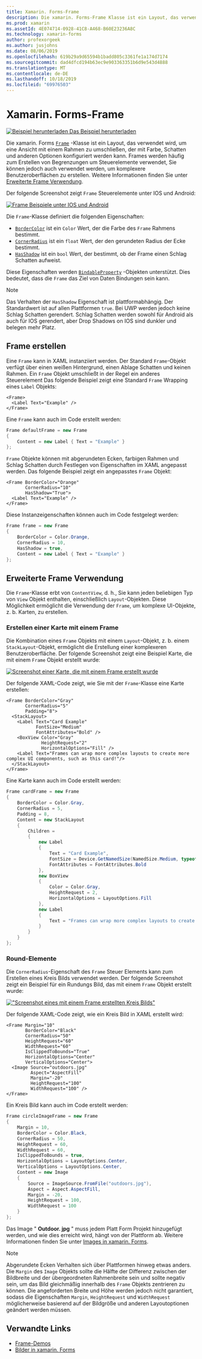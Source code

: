 ```yaml
---
title: Xamarin. Forms-Frame
description: Die xamarin. Forms-Frame Klasse ist ein Layout, das verwendet wird, um eine Ansicht oder ein Layout mit einem Rahmen zu umschließen, der mit Farbe, Schatten und anderen Optionen konfiguriert werden kann.
ms.prod: xamarin
ms.assetId: 4E074714-0928-41C8-A468-B60E23236A8C
ms.technology: xamarin-forms
author: profexorgeek
ms.author: jusjohns
ms.date: 08/06/2019
ms.openlocfilehash: 619b29a9d65594b1badd805c3361fe1a174d7174
ms.sourcegitcommit: dad4dfcd194b63ec9e903363351b6d9e543d4888
ms.translationtype: MT
ms.contentlocale: de-DE
ms.lasthandoff: 10/18/2019
ms.locfileid: "69976503"
---
```

# <a name="xamarinforms-frame"></a>Xamarin. Forms-Frame

[![Beispiel herunterladen](~/media/shared/download.png) Das Beispiel herunterladen](https://docs.microsoft.com/samples/xamarin/xamarin-forms-samples/userinterface-frame/)

Die xamarin. Forms [`Frame`](xref:Xamarin.Forms.Frame) -Klasse ist ein Layout, das verwendet wird, um eine Ansicht mit einem Rahmen zu umschließen, der mit Farbe, Schatten und anderen Optionen konfiguriert werden kann. Frames werden häufig zum Erstellen von Begrenzungen um Steuerelemente verwendet, Sie können jedoch auch verwendet werden, um komplexere Benutzeroberflächen zu erstellen. Weitere Informationen finden Sie unter [Erweiterte Frame Verwendung](#advanced-frame-usage).

Der folgende Screenshot zeigt `Frame` Steuerelemente unter IOS und Android:

[![Frame Beispiele unter IOS und Android](frame-images/frame-cropped.png)](frame-images/frame-full.png#lightbox "Frame Beispiele unter IOS und Android")

Die `Frame`-Klasse definiert die folgenden Eigenschaften:

* [`BorderColor`](xref:Xamarin.Forms.Frame.BorderColor) ist ein `Color` Wert, der die Farbe des `Frame` Rahmens bestimmt.
* [`CornerRadius`](xref:Xamarin.Forms.Frame.CornerRadius) ist ein `float` Wert, der den gerundeten Radius der Ecke bestimmt.
* [`HasShadow`](xref:Xamarin.Forms.Frame.HasShadow) ist ein `bool` Wert, der bestimmt, ob der Frame einen Schlag Schatten aufweist.

Diese Eigenschaften werden [`BindableProperty`](xref:Xamarin.Forms.BindableProperty) -Objekten unterstützt. Dies bedeutet, dass die `Frame` das Ziel von Daten Bindungen sein kann.

> [!NOTE]
> Das Verhalten der `HasShadow` Eigenschaft ist plattformabhängig. Der Standardwert ist auf allen Plattformen `true`. Bei UWP werden jedoch keine Schlag Schatten gerendert. Schlag Schatten werden sowohl für Android als auch für IOS gerendert, aber Drop Shadows on IOS sind dunkler und belegen mehr Platz.

## <a name="create-a-frame"></a>Frame erstellen

Eine `Frame` kann in XAML instanziiert werden. Der Standard `Frame`-Objekt verfügt über einen weißen Hintergrund, einen Ablage Schatten und keinen Rahmen. Ein `Frame` Objekt umschließt in der Regel ein anderes Steuerelement Das folgende Beispiel zeigt eine Standard `Frame` Wrapping eines `Label` Objekts:

```xaml
<Frame>
  <Label Text="Example" />
</Frame>
```

Eine `Frame` kann auch im Code erstellt werden:

```csharp
Frame defaultFrame = new Frame
{
    Content = new Label { Text = "Example" }
};
```

`Frame` Objekte können mit abgerundeten Ecken, farbigen Rahmen und Schlag Schatten durch Festlegen von Eigenschaften im XAML angepasst werden. Das folgende Beispiel zeigt ein angepasstes `Frame` Objekt:

```xaml
<Frame BorderColor="Orange"
       CornerRadius="10"
       HasShadow="True">
  <Label Text="Example" />
</Frame>
```

Diese Instanzeigenschaften können auch im Code festgelegt werden:

```csharp
Frame frame = new Frame
{
    BorderColor = Color.Orange,
    CornerRadius = 10,
    HasShadow = true,
    Content = new Label { Text = "Example" }
};
```

## <a name="advanced-frame-usage"></a>Erweiterte Frame Verwendung

Die `Frame`-Klasse erbt von `ContentView`, d. h., Sie kann jeden beliebigen Typ von `View` Objekt enthalten, einschließlich `Layout`-Objekten. Diese Möglichkeit ermöglicht die Verwendung der `Frame`, um komplexe UI-Objekte, z. b. Karten, zu erstellen.

### <a name="create-a-card-with-a-frame"></a>Erstellen einer Karte mit einem Frame

Die Kombination eines `Frame` Objekts mit einem `Layout`-Objekt, z. b. einem `StackLayout`-Objekt, ermöglicht die Erstellung einer komplexeren Benutzeroberfläche. Der folgende Screenshot zeigt eine Beispiel Karte, die mit einem `Frame` Objekt erstellt wurde:

[![Screenshot einer Karte, die mit einem Frame erstellt wurde](frame-images/frame-card-cropped.png)](frame-images/frame-full.png#lightbox "Screenshot einer mit einem Frame erstellten Karte")

Der folgende XAML-Code zeigt, wie Sie mit der `Frame`-Klasse eine Karte erstellen:

```xaml
<Frame BorderColor="Gray"
       CornerRadius="5"
       Padding="8">
  <StackLayout>
    <Label Text="Card Example"
           FontSize="Medium"
           FontAttributes="Bold" />
    <BoxView Color="Gray"
             HeightRequest="2"
             HorizontalOptions="Fill" />
    <Label Text="Frames can wrap more complex layouts to create more complex UI components, such as this card!"/>
  </StackLayout>
</Frame>
```

Eine Karte kann auch im Code erstellt werden:

```csharp
Frame cardFrame = new Frame
{
    BorderColor = Color.Gray,
    CornerRadius = 5,
    Padding = 8,
    Content = new StackLayout
    {
        Children =
        {
            new Label
            {
                Text = "Card Example",
                FontSize = Device.GetNamedSize(NamedSize.Medium, typeof(Label)),
                FontAttributes = FontAttributes.Bold
            },
            new BoxView
            {
                Color = Color.Gray,
                HeightRequest = 2,
                HorizontalOptions = LayoutOptions.Fill
            },
            new Label
            {
                Text = "Frames can wrap more complex layouts to create more complex UI components, such as this card!"
            }
        }
    }
};
```

### <a name="round-elements"></a>Round-Elemente

Die `CornerRadius`-Eigenschaft des `Frame` Steuer Elements kann zum Erstellen eines Kreis Bilds verwendet werden. Der folgende Screenshot zeigt ein Beispiel für ein Rundungs Bild, das mit einem `Frame` Objekt erstellt wurde:

[![ "Screenshot eines mit einem Frame erstellten Kreis Bilds"](frame-images/circle-image-cropped.png)](frame-images/frame-full.png#lightbox "Screenshot eines mit einem Frame erstellten Kreis Bilds")

Der folgende XAML-Code zeigt, wie ein Kreis Bild in XAML erstellt wird:

```xaml
<Frame Margin="10"
       BorderColor="Black"
       CornerRadius="50"
       HeightRequest="60"
       WidthRequest="60"
       IsClippedToBounds="True"
       HorizontalOptions="Center"
       VerticalOptions="Center">
  <Image Source="outdoors.jpg"
         Aspect="AspectFill"
         Margin="-20"
         HeightRequest="100"
         WidthRequest="100" />
</Frame>
```

Ein Kreis Bild kann auch im Code erstellt werden:

```csharp
Frame circleImageFrame = new Frame
{
    Margin = 10,
    BorderColor = Color.Black,
    CornerRadius = 50,
    HeightRequest = 60,
    WidthRequest = 60,
    IsClippedToBounds = true,
    HorizontalOptions = LayoutOptions.Center,
    VerticalOptions = LayoutOptions.Center,
    Content = new Image
    {
        Source = ImageSource.FromFile("outdoors.jpg"),
        Aspect = Aspect.AspectFill,
        Margin = -20,
        HeightRequest = 100,
        WidthRequest = 100
    }
};
```

Das Image " **Outdoor. jpg** " muss jedem Platt Form Projekt hinzugefügt werden, und wie dies erreicht wird, hängt von der Plattform ab. Weitere Informationen finden Sie unter [Images in xamarin. Forms](~/xamarin-forms/user-interface/images.md).

> [!NOTE]
> Abgerundete Ecken Verhalten sich über Plattformen hinweg etwas anders. Die `Margin` des `Image` Objekts sollte die Hälfte der Differenz zwischen der Bildbreite und der übergeordneten Rahmenbreite sein und sollte negativ sein, um das Bild gleichmäßig innerhalb des `Frame` Objekts zentrieren zu können. Die angeforderten Breite und Höhe werden jedoch nicht garantiert, sodass die Eigenschaften `Margin`, `HeightRequest` und `WidthRequest` möglicherweise basierend auf der Bildgröße und anderen Layoutoptionen geändert werden müssen.

## <a name="related-links"></a>Verwandte Links

* [Frame-Demos](https://docs.microsoft.com/samples/xamarin/xamarin-forms-samples/userinterface-frame/)
* [Bilder in xamarin. Forms](~/xamarin-forms/user-interface/images.md)
